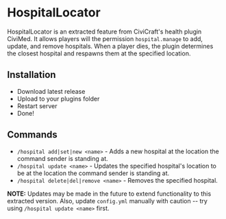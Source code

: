 # HospitalLocator

HospitalLocator is an extracted feature from CiviCraft's health plugin CiviMed. It allows players will the permission `hospital.manage` to add, update, and remove hospitals. When a player dies, the plugin determines the closest hospital and respawns them at the specified location.

## Installation
- Download latest release
- Upload to your plugins folder
- Restart server
- Done!

## Commands
- `/hospital add|set|new <name>` - Adds a new hospital at the location the command sender is standing at.
- `/hospital update <name>` - Updates the specified hospital's location to be at the location the command sender is standing at.
- `/hospital delete|del|remove <name>` - Removes the specified hospital.

**NOTE:** Updates may be made in the future to extend functionality to this extracted version. Also, update `config.yml` manually with caution -- try using `/hospital update <name>` first.